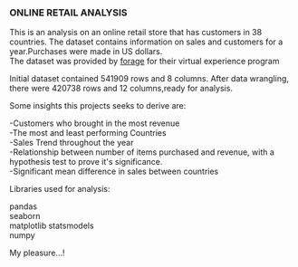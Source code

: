 ### ONLINE RETAIL ANALYSIS

This is an analysis on an online retail store that has customers in 38 countries. The dataset contains information on sales and customers for a year.Purchases were made in US dollars.                                                                                                                                            
The dataset was provided by [forage](https://www.theforage.com) for their virtual experience program
  

Initial dataset contained 541909 rows and 8 columns.
After data wrangling, there were 420738 rows and 12 columns,ready for analysis.


Some insights this projects seeks to derive are:

-Customers who brought in the most revenue                                                                                                                           
-The most and least performing Countries                                                                                                                          
-Sales Trend throughout the year                                                                                                                                      
-Relationship between number of items purchased and revenue, with a hypothesis test to prove it's significance.                                                   
-Significant mean difference in sales between countries                                                                                                             


Libraries used for analysis:

pandas  
seaborn                                                                                                                                                      
matplotlib                                                                                                                                                              statsmodels                                                                                                                      
numpy                                                                                                                                                                                   











My pleasure...!
